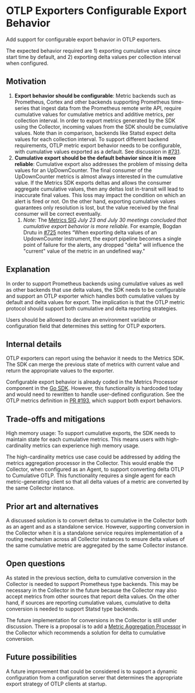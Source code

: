 # OTLP Exporters Configurable Export Behavior

 Add support for configurable export behavior in OTLP exporters.

 The expected behavior required are 1) exporting cumulative values since start time by default, and 2) exporting delta values per collection interval when configured.

## Motivation

1. **Export behavior should be configurable**: Metric backends such as Prometheus, Cortex and other backends supporting Prometheus time-series that ingest data from the Prometheus remote write API, require cumulative values for cumulative metrics and additive metrics, per collection interval. In order to export metrics generated by the SDK using the Collector, incoming values from the SDK should be cumulative values. Note than in comparison, backends like Statsd expect delta values for each collection interval. To support different backend requirements, OTLP metric export behavior needs to be configurable, with cumulative values exported as a default. See discussion in [#731](https://github.com/open-telemetry/opentelemetry-specification/issues/731).
2. **Cumulative export should be the default behavior since it is more reliable**: Cumulative export also addresses the problem of missing delta values for an UpDownCounter. The final consumer of the UpDownCounter metrics is almost always interested in the cumulative value. If the Metrics SDK exports deltas and allows the consumer aggregate cumulative values, then any deltas lost in-transit will lead to inaccurate final values. This loss may impact the condition on which an alert is fired or not. On the other hand, exporting cumulative values guarantees only resolution is lost, but the value received by the final consumer will be correct eventually.
    1. *Note:* The [Metrics SIG](https://docs.google.com/document/d/1LfDVyBJlIewwm3a0JtDtEjkusZjzQE3IAix8b0Fxy3Y/edit#heading=h.fxqkpi2ya3br) *July 23 and July 30 meetings concluded that cumulative export behavior is more reliable.* For example, Bogdan Drutu in [#725](https://github.com/open-telemetry/opentelemetry-specification/issues/725) notes “When exporting delta values of an UpdownCounter instrument, the export pipeline becomes a single point of failure for the alerts, any dropped "delta" will influence the "current" value of the metric in an undefined way."

## Explanation

In order to support Prometheus backends using cumulative values as well as other backends that use delta values, the SDK  needs to be configurable and support an OTLP exporter which handles both cumulative values by default and delta values for export. The implication is that the OTLP metric protocol should support both cumulative and delta reporting strategies.

Users should be allowed to declare an environment variable or configuration field that determines this setting for OTLP exporters.

## Internal details

OTLP exporters can report using the behavior it needs to the Metrics SDK. The SDK can merge the previous state of metrics with current value and return the appropriate values to the exporter.  
  
Configurable export behavior is already coded in the Metrics Processor component in the [Go SDK](https://github.com/open-telemetry/opentelemetry-go/pull/840). However, this functionality is hardcoded today and would need to rewritten to handle user-defined configuration. See the OTLP metrics definition in [PR #193](https://github.com/open-telemetry/opentelemetry-proto/pull/193), which support both export behaviors.

## Trade-offs and mitigations

 High memory usage: To support cumulative exports, the SDK needs to maintain state for each cumulative metrics. This means users with high-cardinality metrics can experience high memory usage.

The high-cardinality metrics use case could be addressed by adding the metrics aggregation processor in the Collector. This would enable the Collector, when configured as an Agent, to support converting delta OTLP to Cumulative OTLP. This functionality requires a single agent for each metric-generating client so that all delta values of a metric are converted by the same Collector instance.

## Prior art and alternatives

A discussed solution is to convert deltas to cumulative in the Collector both as an agent and as a standalone service. However, supporting conversion in the Collector when it is a standalone service requires implementation of a routing mechanism across all Collector instances to ensure delta values of the same cumulative metric are aggregated by the same Collector instance.

## Open questions

As stated in the previous section, delta to cumulative conversion in the Collector is needed to support Prometheus type backends. This may be necessary in the Collector in the future because the Collector may also accept metrics from other sources that report delta values. On the other hand, if sources are reporting cumulative values, cumulative to delta conversion is needed to support Statsd type backends.

The future implementation for conversions in the Collector is still under discussion. There is a proposal is to add a [Metric Aggregation Processor](https://github.com/open-telemetry/opentelemetry-collector-contrib/issues/4968) in the Collector which recommends a solution for delta to cumulative conversion.

## Future possibilities

A future improvement that could be considered is to support a dynamic configuration from a configuration server that determines the appropriate export strategy of OTLP clients at startup.
